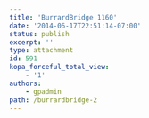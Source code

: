 ```yaml
---
title: 'BurrardBridge 1160'
date: '2014-06-17T22:51:14-07:00'
status: publish
excerpt: ''
type: attachment
id: 591
kopa_forceful_total_view:
    - '1'
authors:
    - gpadmin
path: /burrardbridge-2
---
```

<!DOCTYPE html PUBLIC "-//W3C//DTD HTML 4.0 Transitional//EN" "http://www.w3.org/TR/REC-html40/loose.dtd">
<?xml encoding="UTF-8">
